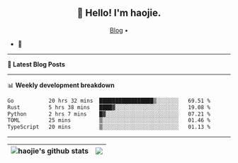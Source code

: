<h2 align="center">👋 Hello! I'm haojie.</h2>
<p align="center">
  <a href="https://aoyouer.com">Blog</a> •
</p>


- 🔭 


-------

**📝 Latest Blog Posts**


-------

📊 **Weekly development breakdown**
<!--START_SECTION:waka-->

```txt
Go           20 hrs 32 mins  █████████████████▒░░░░░░░   69.51 %
Rust         5 hrs 38 mins   ████▓░░░░░░░░░░░░░░░░░░░░   19.08 %
Python       2 hrs 7 mins    █▓░░░░░░░░░░░░░░░░░░░░░░░   07.21 %
TOML         25 mins         ▒░░░░░░░░░░░░░░░░░░░░░░░░   01.46 %
TypeScript   20 mins         ▒░░░░░░░░░░░░░░░░░░░░░░░░   01.13 %
```

<!--END_SECTION:waka-->

-------



| <img align="center" src="https://github-readme-stats.vercel.app/api?username=haojie06&show_icons=true&theme=graywhite&show_icons=true&count_private=true&include_all_commits=true&hide_border=true" alt="haojie's github stats" /> | <img align="center" src="https://github-readme-stats.vercel.app/api/top-langs/?username=haojie06&layout=compact&theme=graywhite&hide_border=true&hide=css,html" /> |
| ------------- | ------------- |


